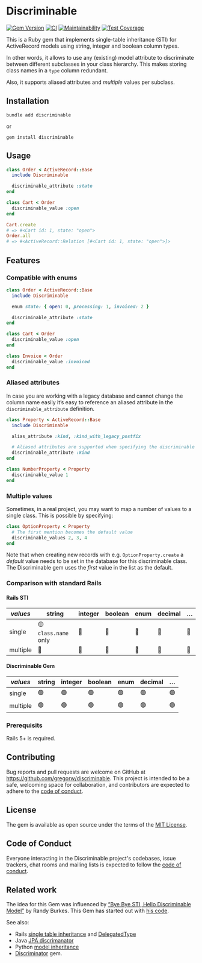 

# Discriminable

[![Gem Version](https://badge.fury.io/rb/discriminable.svg)](https://rubygems.org/gems/discriminable)
[![CI](https://github.com/gregorw/discriminable/actions/workflows/main.yml/badge.svg?event=push)](https://github.com/gregorw/discriminable/actions/workflows/main.yml)
[![Maintainability](https://api.codeclimate.com/v1/badges/94041c5f946b64040368/maintainability)](https://codeclimate.com/github/gregorw/discriminable/maintainability)
[![Test Coverage](https://api.codeclimate.com/v1/badges/94041c5f946b64040368/test_coverage)](https://codeclimate.com/github/gregorw/discriminable/test_coverage)

This is a Ruby gem that implements single-table inheritance (STI) for ActiveRecord models using string, integer and boolean column types.

In other words, it allows to use any (existing) model attribute to discriminate between different subclasses in your class hierarchy. This makes storing class names in a `type` column redundant.

Also, it supports aliased attributes and _multiple_ values per subclass.

## Installation

    bundle add discriminable

or

    gem install discriminable

## Usage

```ruby
class Order < ActiveRecord::Base
  include Discriminable

  discriminable_attribute :state
end

class Cart < Order
  discriminable_value :open
end

Cart.create
# => #<Cart id: 1, state: "open">
Order.all
# => #<ActiveRecord::Relation [#<Cart id: 1, state: "open">]>
```

## Features

### Compatible with enums

```ruby
class Order < ActiveRecord::Base
  include Discriminable

  enum state: { open: 0, processing: 1, invoiced: 2 }

  discriminable_attribute :state
end

class Cart < Order
  discriminable_value :open
end

class Invoice < Order
  discriminable_value :invoiced
end
```

### Aliased attributes

In case you are working with a legacy database and cannot change the column name easily it’s easy to reference an aliased attribute in the `discriminable_attribute` definition.

```ruby
class Property < ActiveRecord::Base
  include Discriminable

  alias_attribute :kind, :kind_with_legacy_postfix

  # Aliased attributes are supported when specifying the discriminable attribute
  discriminable_attribute :kind
end

class NumberProperty < Property
  discriminable_value 1
end
```

### Multiple values

Sometimes, in a real project, you may want to map a number of values to a single class. This is possible by specifying:

```ruby
class OptionProperty < Property
  # The first mention becomes the default value
  discriminable_values 2, 3, 4
end
```

Note that when creating new records with e.g. `OptionProperty.create` a _default_ value needs to be set in the database for this discriminable class. The Discriminable gem uses the _first_ value in the list as the default.


### Comparison with standard Rails


#### Rails STI

| *values* | string | integer | boolean | enum | decimal | … |
|--|--|--|--|--|--|--|
| single | 🟡 `class.name` only | 🔴 |  🔴 |  🔴 |  🔴 |  🔴 |
| multiple | 🔴 | 🔴 |  🔴 |  🔴 |  🔴 |  🔴 |

#### Discriminable Gem

| *values* | string | integer | boolean | enum | decimal | … |
|--|--|--|--|--|--| --|
| single | 🟢 | 🟢 |  🟢 |  🟢 |  🟢 | 🟢 |
| multiple | 🟢 | 🟢 |  🟢 |  🟢 |  🟢 | 🟢 |
### Prerequisits

Rails 5+ is required.


## Contributing

Bug reports and pull requests are welcome on GitHub at https://github.com/gregorw/discriminable. This project is intended to be a safe, welcoming space for collaboration, and contributors are expected to adhere to the [code of conduct](https://github.com/gregorw/discriminable/blob/main/CODE_OF_CONDUCT.md).

## License

The gem is available as open source under the terms of the [MIT License](https://opensource.org/licenses/MIT).

## Code of Conduct

Everyone interacting in the Discriminable project's codebases, issue trackers, chat rooms and mailing lists is expected to follow the [code of conduct](https://github.com/gregorw/discriminable/blob/main/CODE_OF_CONDUCT.md).

## Related work

The idea for this Gem was influenced by [“Bye Bye STI, Hello Discriminable Model”](https://www.salsify.com/blog/engineering/bye-bye-sti-hello-discriminable-model) by Randy Burkes. This Gem has started out with [his code](https://gist.github.com/rlburkes/798e186acb2f93e787a5).

See also:

- Rails [single table inheritance](https://api.rubyonrails.org/classes/ActiveRecord/Inheritance.html) and [DelegatedType](https://api.rubyonrails.org/classes/ActiveRecord/DelegatedType.html)
- Java [JPA discrimanator](https://openjpa.apache.org/builds/1.0.2/apache-openjpa-1.0.2/docs/manual/jpa_overview_mapping_discrim.html)
- Python [model inheritance](https://docs.djangoproject.com/en/4.0/topics/db/models/#model-inheritance-1)
- [Discriminator](https://github.com/gdpelican/discriminator) gem.
